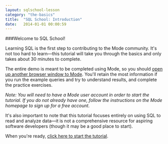 ```yaml
---
layout: sqlschool-lesson
category: "the-basics"
title:  "SQL School: Introduction"
date:   2014-01-01 00:00:59
---
```

###Welcome to SQL School!

Learning SQL is the first step to contributing to the Mode community. It's not too hard to learn&mdash;this tutorial will take you through the basics and only takes about 30 minutes to complete.

The entire demo is meant to be completed using Mode, so you should <a href="http://stealth.modeanalytics.com" target="_blank">open up another browser window to Mode</a>. You'll retain the most information if you run the example queries and try to understand results, and complete the practice exercises.

*Note: You will need to have a Mode user account in order to start the tutorial. If you do not already have one, follow the instructions on the Mode homepage to sign up for a free account.*

It's also important to note that this tutorial focuses entirely on using SQL to read and analyze data&mdash;it is not a comprehensive resource for aspiring software developers (though it may be a good place to start).

When you're ready, [click here to start the tutorial](/the-basics/basic-concepts.html).

<!-- leave this out for now
###Other Ways to Learn

If you'd prefer something more lengthy and in-depth, you can check out some of these programs:

* [General Assembly](https://generalassemb.ly/education/data-analysis-moving-from-excel-to-sql "General Assembly")
* [Udacity](https://www.udacity.com/course/ud359 "Udacity")

If you got here looking for help on how to use Mode, try our [help site](http://help.modeanalytics.com) or jump directly to one of these lessons

* [Write a query](http://help.modeanalytics.com/getting-started/write-a-query.html "Write a query")
* [Get data](http://help.modeanalytics.com/getting-started/get-data.html "Get data")
* [SQL syntax guide](http://help.modeanalytics.com/technical-documentation/sql-syntax-guide.html "SQL syntax guide")
-->